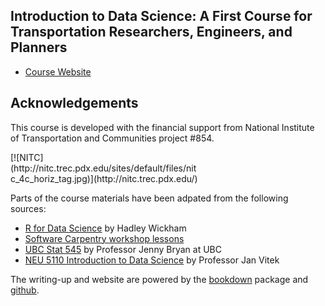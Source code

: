 ## Introduction to Data Science: A First Course for Transportation Researchers, Engineers, and Planners

- [Course Website](https://cities.github.io/datascience)

## Acknowledgements

This course is developed with the financial support from National Institute of Transportation and Communities project #854.

<div style="width:300px">
[![NITC](http://nitc.trec.pdx.edu/sites/default/files/nitc_4c_horiz_tag.jpg)](http://nitc.trec.pdx.edu/)
</div>

Parts of the course materials have been adpated from the following sources:

- [R for Data Science](https://github.com/hadley/r4ds) by Hadley Wickham
- [Software Carpentry workshop lessons](https://software-carpentry.org/lessons/)
- [UBC Stat 545](http://stat545.com) by Professor Jenny Bryan at UBC
- [NEU 5110 Introduction to Data Science](http://janvitek.org/events/NEU/5110/) by Professor Jan Vitek

The writing-up and website are powered by the [bookdown](https://bookdown.org) package and [github](https://www.github.com).
